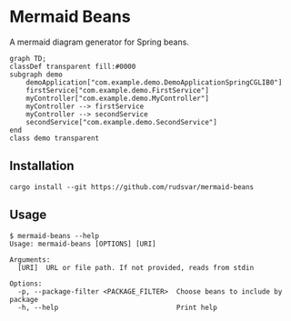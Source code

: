 # Mermaid Beans

A mermaid diagram generator for Spring beans.

```mermaid
graph TD;
classDef transparent fill:#0000
subgraph demo
    demoApplication["com.example.demo.DemoApplicationSpringCGLIB0"]
    firstService["com.example.demo.FirstService"]
    myController["com.example.demo.MyController"]
    myController --> firstService
    myController --> secondService
    secondService["com.example.demo.SecondService"]
end
class demo transparent
```

## Installation

```text
cargo install --git https://github.com/rudsvar/mermaid-beans
```

## Usage

```text
$ mermaid-beans --help
Usage: mermaid-beans [OPTIONS] [URI]

Arguments:
  [URI]  URL or file path. If not provided, reads from stdin

Options:
  -p, --package-filter <PACKAGE_FILTER>  Choose beans to include by package
  -h, --help                             Print help
```
